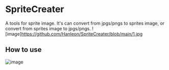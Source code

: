 # SpriteCreater
A tools for sprite image.
It's can convert from jpgs/pngs to sprites image, or convert from sprites image to jpgs/pngs.
![image]https://github.com/Hanleon/SpriteCreater/blob/main/1.jpg

## How to use
![image](https://github.com/Hanleon/SpriteCreater/1.jpg)
